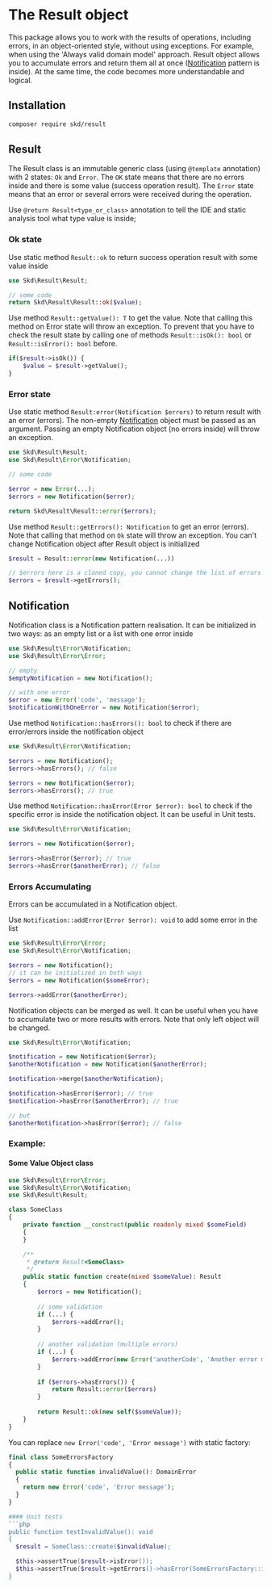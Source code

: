 # The Result object

This package allows you to work with the results of operations, including errors, in an object-oriented style,
without using exceptions. For example, when using the 'Always valid domain model' approach.
Result object allows you to accumulate errors and return them all at once ([Notification](https://martinfowler.com/eaaDev/Notification.html) pattern is inside).
At the same time, the code becomes more understandable and logical.

## Installation

```bash
composer require skd/result
```


## Result

The Result class is an immutable generic class (using ``@template`` annotation) with 2 states: `Ok` and `Error`.
The ``OK`` state means that there are no errors inside and there is some value (success operation result).
The ``Error`` state means that an error or several errors were received during the operation.

Use ``@return Result<type_or_class>`` annotation to tell the IDE and static analysis tool what type value is inside;

### Ok state

Use static method ``Result::ok`` to return success operation result with some value inside
```php
use Skd\Result\Result;

// some code
return Skd\Result\Result::ok($value);
```

Use method ``Result::getValue(): T`` to get the value. Note that calling this method on Error state
will throw an exception. To prevent that you have to check the result state by calling one of methods 
``Result::isOk(): bool`` or ``Result::isError(): bool`` before.
```php
if($result->isOk()) {
    $value = $result->getValue();
}
```

### Error state

Use static method ``Result:error(Notification $errors)`` to return result with an error (errors). The non-empty [Notification](#notification)
object must be passed as an argument. Passing an empty Notification object (no errors inside) will throw an exception.
```php
use Skd\Result\Result;
use Skd\Result\Error\Notification;

// some code

$error = new Error(...);
$errors = new Notification($error);

return Skd\Result\Result::error($errors);
```

Use method ``Result::getErrors(): Notification`` to get an error (errors). Note that calling that method on
``Ok`` state will throw an exception. You can't change Notification object after Result object is initialized

```php
$result = Result::error(new Notification(...))

// $errors here is a cloned copy, you cannot change the list of errors in the $result object
$errors = $result->getErrors();
```

## Notification

Notification class is a Notification pattern realisation. It can be initialized in two ways: as an empty list or a list with one error inside

```php
use Skd\Result\Error\Notification;
use Skd\Result\Error\Error;

// empty
$emptyNotification = new Notification();

// with one error
$error = new Error('code', 'message');
$notificationWithOneError = new Notification($error);
```

Use method ``Notification::hasErrors(): bool`` to check if there are error/errors inside the notification object

```php
use Skd\Result\Error\Notification;

$errors = new Notification();
$errors->hasErrors(); // false

$errors = new Notification($error);
$errors->hasErrors(); // true
```

Use method ``Notification::hasError(Error $error): bool`` to check if the specific error is inside the notification object.
It can be useful in Unit tests.

```php
use Skd\Result\Error\Notification;

$errors = new Notification($error);

$errors->hasError($error); // true
$errors->hasError($anotherError); // false
```

### Errors Accumulating

Errors can be accumulated in a Notification object. 

Use ``Notification::addError(Error $error): void`` to add some error in the list

```php
use Skd\Result\Error\Error;
use Skd\Result\Error\Notification;

$errors = new Notification();
// it can be initialized in both ways
$errors = new Notification($someError);

$errors->addError($anotherError);
```

Notification objects can be merged as well. It can be useful when you have to accumulate two or more results with errors.
Note that only left object will be changed.
```php
use Skd\Result\Error\Notification;

$notification = new Notification($error);
$anotherNotification = new Notification($anotherError);

$notification->merge($anotherNotification);

$notification->hasError($error); // true
$notification->hasError($anotherError); // true

// but
$anotherNotification->hasError($error); // false
```

### Example:

#### Some Value Object class
```php
use Skd\Result\Error\Error;
use Skd\Result\Error\Notification;
use Skd\Result\Result;

class SomeClass
{
    private function __construct(public readonly mixed $someField)
    {
    }

    /**
     * @return Result<SomeClass>
     */
    public static function create(mixed $someValue): Result
    {
        $errors = new Notification();
        
        // some validation
        if (...) {
            $errors->addError();
        }
        
        // another validation (multiple errors)
        if (...) {
            $errors->addError(new Error('anotherCode', 'Another error message'));
        }
        
        if ($errors->hasErrors()) {
            return Result::error($errors)
        }
        
        return Result::ok(new self($someValue));
    }
}
```

You can replace ```new Error('code', 'Error message')``` with static factory:
```php
final class SomeErrorsFactory
{
  public static function invalidValue(): DomainError
  {
    return new Error('code', 'Error message');
  }
}

#### Unit tests
```php
public function testInvalidValue(): void
{
  $result = SomeClass::create($invalidValue);

  $this->assertTrue($result->isError());
  $this->assertTrue($result->getErrors()->hasError(SomeErrorsFactory::invalidValue()));
}
```


```